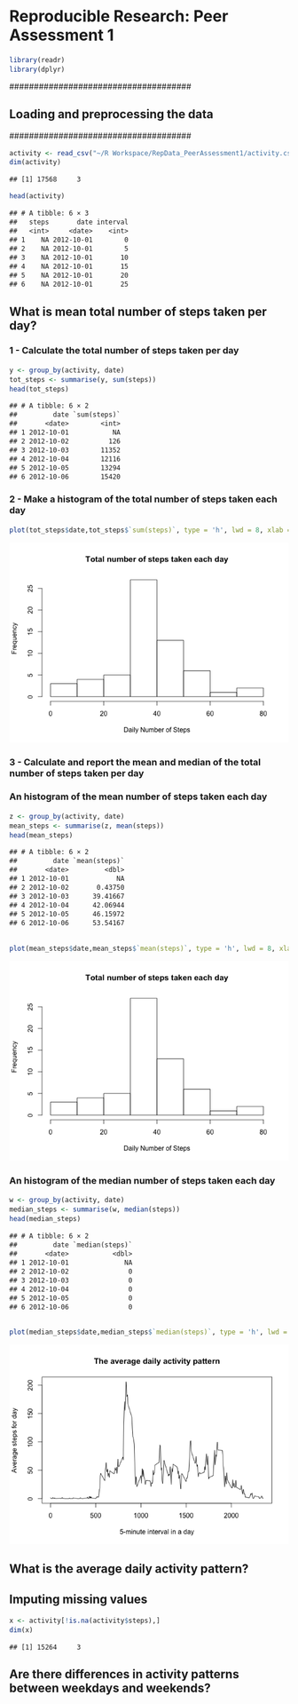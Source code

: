 # Reproducible Research: Peer Assessment 1


```r
library(readr)
library(dplyr)
```
#####################################
## Loading and preprocessing the data
#####################################

```r
activity <- read_csv("~/R Workspace/RepData_PeerAssessment1/activity.csv")
dim(activity) 
```

```
## [1] 17568     3
```

```r
head(activity)
```

```
## # A tibble: 6 × 3
##   steps       date interval
##   <int>     <date>    <int>
## 1    NA 2012-10-01        0
## 2    NA 2012-10-01        5
## 3    NA 2012-10-01       10
## 4    NA 2012-10-01       15
## 5    NA 2012-10-01       20
## 6    NA 2012-10-01       25
```

## What is mean total number of steps taken per day?

### 1 - Calculate the total number of steps taken per day

```r
y <- group_by(activity, date)
tot_steps <- summarise(y, sum(steps))
head(tot_steps)
```

```
## # A tibble: 6 × 2
##         date `sum(steps)`
##       <date>        <int>
## 1 2012-10-01           NA
## 2 2012-10-02          126
## 3 2012-10-03        11352
## 4 2012-10-04        12116
## 5 2012-10-05        13294
## 6 2012-10-06        15420
```
### 2 - Make a histogram of the total number of steps taken each day


```r
plot(tot_steps$date,tot_steps$`sum(steps)`, type = 'h', lwd = 8, xlab = "data", ylab = "Steps for day", col = "gray", main ="The total number of steps taken each day")
```

![](PA1_template_files/figure-html/unnamed-chunk-4-1.png)<!-- -->

### 3 - Calculate and report the mean and median of the total number of steps taken per day


### An histogram of the mean number of steps taken each day


```r
z <- group_by(activity, date)
mean_steps <- summarise(z, mean(steps))
head(mean_steps)
```

```
## # A tibble: 6 × 2
##         date `mean(steps)`
##       <date>         <dbl>
## 1 2012-10-01            NA
## 2 2012-10-02       0.43750
## 3 2012-10-03      39.41667
## 4 2012-10-04      42.06944
## 5 2012-10-05      46.15972
## 6 2012-10-06      53.54167
```

##


```r
plot(mean_steps$date,mean_steps$`mean(steps)`, type = 'h', lwd = 8, xlab = "data", ylab = "Mean steps for day", col = "blue", main ="Steps taken (in mean) each day")
```

![](PA1_template_files/figure-html/unnamed-chunk-6-1.png)<!-- -->


### An histogram of the median number of steps taken each day

```r
w <- group_by(activity, date)
median_steps <- summarise(w, median(steps))
head(median_steps)
```

```
## # A tibble: 6 × 2
##         date `median(steps)`
##       <date>           <dbl>
## 1 2012-10-01              NA
## 2 2012-10-02               0
## 3 2012-10-03               0
## 4 2012-10-04               0
## 5 2012-10-05               0
## 6 2012-10-06               0
```
##


```r
plot(median_steps$date,median_steps$`median(steps)`, type = 'h', lwd = 8, xlab = "data", ylab = "Median steps for day", col = "green", main ="Steps taken (in median) each day")
```

![](PA1_template_files/figure-html/unnamed-chunk-8-1.png)<!-- -->

## What is the average daily activity pattern?



## Imputing missing values



```r
x <- activity[!is.na(activity$steps),]
dim(x)
```

```
## [1] 15264     3
```


## Are there differences in activity patterns between weekdays and weekends?
